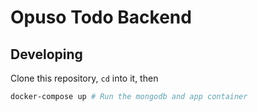 # Opuso Todo Backend

## Developing
Clone this repository, `cd` into it, then
```bash
docker-compose up # Run the mongodb and app container
```
